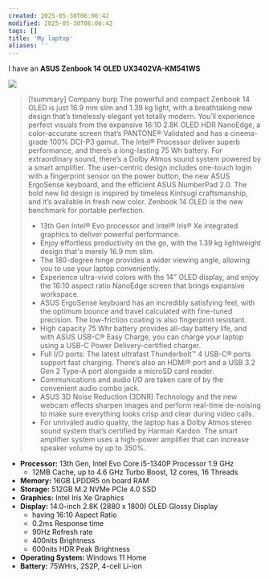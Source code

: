 ```yaml
---
created: 2025-05-30T06:06:42
modified: 2025-05-30T06:06:42
tags: []
title: 'My laptop'
aliases: '' 
---
```


I have an **ASUS Zenbook 14 OLED UX3402VA-KM541WS** 

![](https://dlcdnwebimgs.asus.com/gain/dffe050d-6fda-49c0-aee9-64ef5cd84668/)

> [!summary] Company burp
> The powerful and compact Zenbook 14 OLED is just 16.9 mm slim and 1.39 kg light, with a breathtaking new design that’s timelessly elegant yet totally modern. You’ll experience perfect visuals from the expansive 16:10 2.8K OLED HDR NanoEdge, a color-accurate screen that’s PANTONE® Validated and has a cinema-grade 100% DCI-P3 gamut. The Intel® Processor deliver superb performance, and there’s a long-lasting 75 Wh battery. For extraordinary sound, there’s a Dolby Atmos sound system powered by a smart amplifier. The user-centric design includes one-touch login with a fingerprint sensor on the power button, the new ASUS ErgoSense keyboard, and the efficient ASUS NumberPad 2.0. The bold new lid design is inspired by timeless Kintsugi craftsmanship, and it’s available in fresh new color. Zenbook 14 OLED is the new benchmark for portable perfection.
> 
> -   13th Gen Intel® Evo processor and Intel® Iris® Xe integrated graphics to deliver powerful performance.
> -   Enjoy effortless productivity on the go, with the 1.39 kg lightweight design that's merely 16.9 mm slim.
> -   The 180-degree hinge provides a wider viewing angle, allowing you to use your laptop conveniently.
> -   Experience ultra-vivid colors with the 14” OLED display, and enjoy the 16:10 aspect ratio NanoEdge screen that brings expansive workspace.
> -   ASUS ErgoSense keyboard has an incredibly satisfying feel, with the optimum bounce and travel calculated with fine-tuned precision. The low-friction coating is also fingerprint resistant.
> -   High capacity 75 Whr battery provides all-day battery life, and with ASUS USB-C® Easy Charge, you can charge your laptop using a USB-C Power Delivery-certified charger.
> -   Full I/O ports: The latest ultrafast Thunderbolt™ 4 USB-C® ports support fast charging. There’s also an HDMI® port and a USB 3.2 Gen 2 Type-A port alongside a microSD card reader.
> -   Communications and audio I/O are taken care of by the convenient audio combo jack.
> -   ASUS 3D Noise Reduction (3DNR) Technology and the new webcam effects sharpen images and perform real-time de-noising to make sure everything looks crisp and clear during video calls.
> -   For unrivaled audio quality, the laptop has a Dolby Atmos stereo sound system that’s certified by Harman Kardon. The smart amplifier system uses a high-power amplifier that can increase speaker volume by up to 350%. 



- **Processor:** 13th Gen, Intel Evo Core i5-1340P Processor 1.9 GHz
	- 12MB Cache, up to 4.6 GHz Turbo Boost, 12 cores, 16 Threads
- **Memory:** 16GB LPDDR5 on board RAM
- **Storage:** 512GB M.2 NVMe PCIe 4.0 SSD
- **Graphics:** Intel Iris Xe Graphics
- **Display:** 14.0-inch 2.8K (2880 x 1800) OLED Glossy Display 
	- having 16:10 Aspect Ratio
	- 0.2ms Response time
	- 90Hz Refresh rate
	- 400nits Brightness
	- 600nits HDR Peak Brightness
- **Operating System:** Windows 11 Home
- **Battery:** 75WHrs, 2S2P, 4-cell Li-ion

